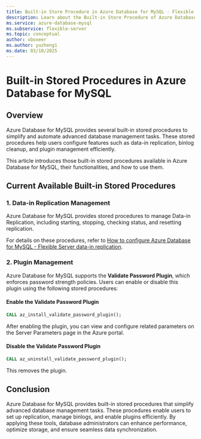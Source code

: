 ```yaml
---
title: Built-in Store Procedure in Azure Database for MySQL - Flexible Server
description: Learn about the Built-in Store Procedure of Azure Database for MySQL - Flexible Server.
ms.service: azure-database-mysql
ms.subservice: flexible-server
ms.topic: conceptual
author: xboxeer
ms.author: yuzheng1
ms.date: 03/10/2025 
---
```

# **Built-in Stored Procedures in Azure Database for MySQL**  

## **Overview**  
Azure Database for MySQL provides several built-in stored procedures to simplify and automate advanced database management tasks. These stored procedures help users configure features such as data-in replication, binlog cleanup, and plugin management efficiently.  

This article introduces those built-in stored procedures available in Azure Database for MySQL, their functionalities, and how to use them.  

## **Current Available Built-in Stored Procedures**  

### **1. Data-in Replication Management**  
Azure Database for MySQL provides stored procedures to manage Data-in Replication, including starting, stopping, checking status, and resetting replication.  

For details on these procedures, refer to [How to configure Azure Database for MySQL - Flexible Server data-in replication](how-to-data-in-replication.md).  

### **2. Plugin Management**

Azure Database for MySQL supports the **Validate Password Plugin**, which enforces password strength policies. Users can enable or disable this plugin using the following stored procedures:  

#### **Enable the Validate Password Plugin**  
```sql
CALL az_install_validate_password_plugin();
```
After enabling the plugin, you can view and configure related parameters on the Server Parameters page in the Azure portal.

#### **Disable the Validate Password Plugin**  
```sql
CALL az_uninstall_validate_password_plugin();
```
This removes the plugin.

## **Conclusion**  
Azure Database for MySQL provides built-in stored procedures that simplify advanced database management tasks. These procedures enable users to set up replication, manage binlogs, and enable plugins efficiently. By applying these tools, database administrators can enhance performance, optimize storage, and ensure seamless data synchronization.  

